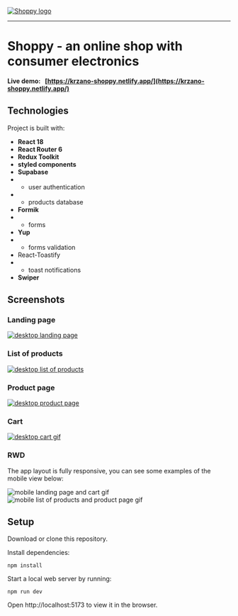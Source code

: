 [![Shoppy logo](https://i.postimg.cc/9QwCx2tj/shoppy-color-logo-png-small.png)](https://krzano-shoppy.netlify.app/)

<hr/>

# Shoppy - an online shop with consumer electronics

**Live demo: &nbsp; [https://krzano-shoppy.netlify.app/](https://krzano-shoppy.netlify.app/)**

## Technologies

Project is built with:

- **React 18**
- **React Router 6**
- **Redux Toolkit**
- **styled components**
- **Supabase**
- - user authentication
- - products database
- **Formik**
- - forms
- **Yup**
- - forms validation
- React-Toastify
- - toast notifications
- **Swiper**

## Screenshots

### Landing page

[![desktop landing page](https://i.postimg.cc/Hs8jQvHh/full-landing-page-smaller.jpg)](https://krzano-shoppy.netlify.app/)

### List of products

[![desktop list of products](https://i.postimg.cc/V6FXPG5R/products.png)](https://krzano-shoppy.netlify.app/products)

### Product page

[![desktop product page](https://i.postimg.cc/sf7gxQJk/product-page.jpg)](https://krzano-shoppy.netlify.app/products/a463991e-4c13-40d5-9f05-9ed19a18257e)

### Cart

[![desktop cart gif](https://i.postimg.cc/MTX96ffN/cartgif.gif)](https://krzano-shoppy.netlify.app/cart)

### RWD

The app layout is fully responsive, you can see some examples of the mobile view below:

![mobile landing page and cart gif](https://i.postimg.cc/52wn4gZT/mobile-landing-cart-compressed.gif)&nbsp;![mobile list of products and product page gif](https://i.postimg.cc/d0PpnLYP/mobile-products-compressed.gif)

## Setup

Download or clone this repository.

Install dependencies:

```
npm install
```

Start a local web server by running:

```
npm run dev
```

Open http://localhost:5173 to view it in the browser.
